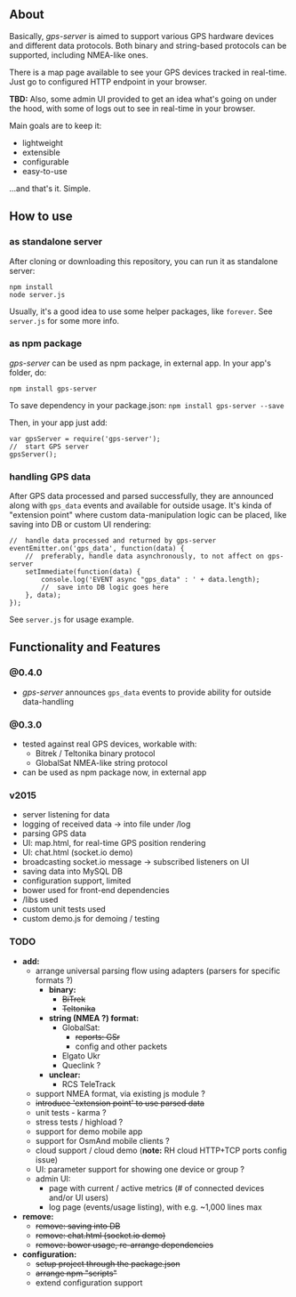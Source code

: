 
## About

Basically, *gps-server* is aimed to support various GPS hardware devices and different data protocols.
Both binary and string-based protocols can be supported, including NMEA-like ones.

There is a map page available to see your GPS devices tracked in real-time.
Just go to configured HTTP endpoint in your browser.

**TBD:** Also, some admin UI provided to get an idea what's going on under the hood,
with some of logs out to see in real-time in your browser.

Main goals are to keep it:
- lightweight
- extensible
- configurable
- easy-to-use

...and that's it. Simple.

## How to use

### as standalone server

After cloning or downloading this repository, you can run it as standalone server:

```
npm install
node server.js
```

Usually, it's a good idea to use some helper packages, like `forever`. See `server.js` for some more info.

### as npm package
*gps-server* can be used as npm package, in external app.
In your app's folder, do:

`npm install gps-server`

To save dependency in your package.json: `npm install gps-server --save`

Then, in your app just add:
```
var gpsServer = require('gps-server');
//  start GPS server
gpsServer();
```

### handling GPS data

After GPS data processed and parsed successfully, they are announced along with `gps_data` events and available for outside usage.
It's kinda of "extension point" where custom data-manipulation logic can be placed,
like saving into DB or custom UI rendering:

```
//  handle data processed and returned by gps-server
eventEmitter.on('gps_data', function(data) {
    //  preferably, handle data asynchronously, to not affect on gps-server
    setImmediate(function(data) {
        console.log('EVENT async "gps_data" : ' + data.length);
        //  save into DB logic goes here
    }, data);
});
```

See `server.js` for usage example.


## Functionality and Features

### @0.4.0

- *gps-server* announces `gps_data` events to provide ability for outside data-handling

### @0.3.0

- tested against real GPS devices, workable with:
  - Bitrek / Teltonika binary protocol
  - GlobalSat NMEA-like string protocol
- can be used as npm package now, in external app

### v2015

- server listening for data
- logging of received data -> into file under /log
- parsing GPS data
- UI: map.html, for real-time GPS position rendering
- UI: chat.html (socket.io demo)
- broadcasting socket.io message -> subscribed listeners on UI
- saving data into MySQL DB
- configuration support, limited
- bower used for front-end dependencies
- /libs used
- custom unit tests used
- custom demo.js for demoing / testing

### TODO

- **add:**
  - arrange universal parsing flow using adapters (parsers for specific formats ?)
    - **binary:**
      - ~~BiTrek~~
      - ~~Teltonika~~
    - **string (NMEA ?) format:**
      - GlobalSat:
        - ~~reports: GSr~~
        - config and other packets
      - Elgato Ukr
      - Queclink ?
    - **unclear:**
      - RCS TeleTrack
  - support NMEA format, via existing js module ?
  - ~~introduce 'extension point' to use parsed data~~
  - unit tests - karma ?
  - stress tests / highload ?
  - support for demo mobile app
  - support for OsmAnd mobile clients ?
  - cloud support / cloud demo (**note:** RH cloud HTTP+TCP ports config issue)
  - UI: parameter support for showing one device or group ?
  - admin UI:
    - page with current / active metrics (# of connected devices and/or UI users)
    - log page (events/usage listing), with e.g. ~1,000 lines max
- **remove:**
  - ~~remove: saving into DB~~
  - ~~remove: chat.html (socket.io demo)~~
  - ~~remove: bower usage, re-arrange dependencies~~
- **configuration:**
  - ~~setup project through the package.json~~
  - ~~arrange npm "scripts"~~
  - extend configuration support
